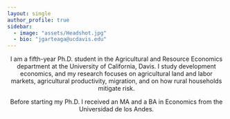 ```yaml
---
layout: single
author_profile: true
sidebar:
  - image: "assets/Headshot.jpg"
  - bio: "jgarteaga@ucdavis.edu"
---
```


<p align="center">
I am a fifth-year Ph.D. student in the Agricultural and Resource Economics department at the University of California, Davis. I study development economics, and my research focuses on agricultural land and labor markets, agricultural productivity, migration, and on how rural households mitigate risk.
</p>

<p align="center">
Before starting my Ph.D. I received an MA and a BA in Economics from the Universidad de los Andes.
</p>

